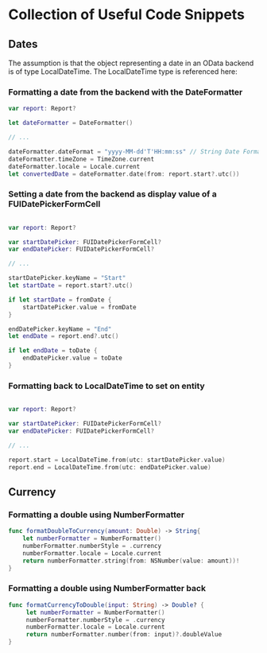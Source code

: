 # Collection of Useful Code Snippets

## Dates

The assumption is that the object representing a date in an OData backend is of type LocalDateTime.
The LocalDateTime type is referenced here: 

### Formatting a date from the backend with the DateFormatter

```swift
var report: Report?

let dateFormatter = DateFormatter()

// ...

dateFormatter.dateFormat = "yyyy-MM-dd'T'HH:mm:ss" // String Date Format
dateFormatter.timeZone = TimeZone.current
dateFormatter.locale = Locale.current
let convertedDate = dateFormatter.date(from: report.start?.utc())

```

### Setting a date from the backend as display value of a FUIDatePickerFormCell

```swift

var report: Report?

var startDatePicker: FUIDatePickerFormCell?
var endDatePicker: FUIDatePickerFormCell?

// ...

startDatePicker.keyName = "Start"
let startDate = report.start?.utc()

if let startDate = fromDate {
    startDatePicker.value = fromDate
}

endDatePicker.keyName = "End"
let endDate = report.end?.utc()

if let endDate = toDate {
    endDatePicker.value = toDate
}

```

### Formatting back to LocalDateTime to set on entity

```swift

var report: Report?

var startDatePicker: FUIDatePickerFormCell?
var endDatePicker: FUIDatePickerFormCell?

// ...

report.start = LocalDateTime.from(utc: startDatePicker.value)
report.end = LocalDateTime.from(utc: endDatePicker.value)

```

## Currency

### Formatting a double using NumberFormatter

```swift
func formatDoubleToCurrency(amount: Double) -> String{
    let numberFormatter = NumberFormatter()
    numberFormatter.numberStyle = .currency
    numberFormatter.locale = Locale.current
    return numberFormatter.string(from: NSNumber(value: amount))!
}
```

### Formatting a double using NumberFormatter back

```swift
func formatCurrencyToDouble(input: String) -> Double? {
     let numberFormatter = NumberFormatter()
     numberFormatter.numberStyle = .currency
     numberFormatter.locale = Locale.current
     return numberFormatter.number(from: input)?.doubleValue
}
```
